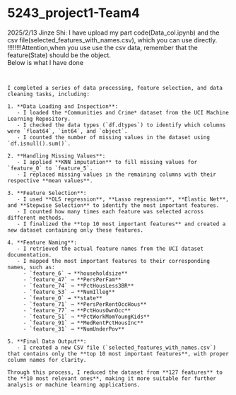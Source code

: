 # 5243_project1-Team4
2025/2/13  Jinze  Shi:  I  have  upload  my  part  code(Data_col.ipynb)  and  the  csv  file(selected_features_with_names.csv),  which  you  can  use  directly.  !!!!!!!!Attention,when  you  use  use  the csv  data,  remember  that  the  feature(State)  should  be  the  object.  
Below  is  what  I  have  done
~~~~~~~~~~~~~~~~~~~~~~~~~~~~~~~~~


I completed a series of data processing, feature selection, and data cleaning tasks, including:

1. **Data Loading and Inspection**:
   - I loaded the *Communities and Crime* dataset from the UCI Machine Learning Repository.
   - I checked the data types (`df.dtypes`) to identify which columns were `float64`, `int64`, and `object`.
   - I counted the number of missing values in the dataset using `df.isnull().sum()`.

2. **Handling Missing Values**:
   - I applied **KNN imputation** to fill missing values for `feature_0` to `feature_5`.
   - I replaced missing values in the remaining columns with their respective **mean values**.

3. **Feature Selection**:
   - I used **OLS regression**, **Lasso regression**, **Elastic Net**, and **Stepwise Selection** to identify the most important features.
   - I counted how many times each feature was selected across different methods.
   - I finalized the **top 10 most important features** and created a new dataset containing only these features.

4. **Feature Naming**:
   - I retrieved the actual feature names from the UCI dataset documentation.
   - I mapped the most important features to their corresponding names, such as:
     - `feature_6` → **householdsize**
     - `feature_47` → **PersPerFam**
     - `feature_74` → **PctHousLess3BR**
     - `feature_53` → **NumIlleg**
     - `feature_0` → **state**
     - `feature_71` → **PersPerRentOccHous**
     - `feature_77` → **PctHousOwnOcc**
     - `feature_51` → **PctWorkMomYoungKids**
     - `feature_91` → **MedRentPctHousInc**
     - `feature_31` → **NumUnderPov**

5. **Final Data Output**:
   - I created a new CSV file (`selected_features_with_names.csv`) that contains only the **top 10 most important features**, with proper column names for clarity.

Through this process, I reduced the dataset from **127 features** to the **10 most relevant ones**, making it more suitable for further analysis or machine learning applications. 
